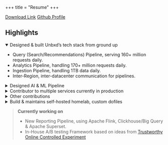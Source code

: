 +++
title = "Resume"
+++

[Download Link](https://www.icloud.com/iclouddrive/07anP1oFpwkGow6eJpVKaSSEA#ujjwal)
[Github Profile](https://github.com/uknth)

## Highlights


<details open>
<summary>Designed & built Unbxd’s tech stack from ground up</summary>

- Query (Search/Recommendations) Pipeline, serving 160+ million requests daily.
- Analytics Pipeline, handling 170+ million requests daily.
- Ingestion Pipeline, handling 1TB data daily.
- Inter-Region, inter-datacenter communication for pipelines.

</details>
<details>
<summary>Designed AI & ML Pipeline</summary>

- Datalake built on top of S3 & Parquet.
- Custom Orchestrator on top of Kubeflow + Kubernetes.

</details>
<details>
<summary>Contributor to multiple services currently in production</summary>

- Custom Edge Servers handling index-co-location, inter-region routing.
- Query analysis engine using custom grammar protocol.
- Low latency service for incoming request classification.
- Standardized libraries used at Unbxd (eg: [https://github.com/unbxd/go-base](https://github.com/unbxd/go-base)).
- Project Starter codebases for Java & Go.
- Inter region event communication using [NATS.io](https://nats.io/)

</details>

<details>
<summary>Other contributions</summary>

- Gitops based CI/CD pipeline for service deployment using [Flux CD](https://fluxcd.io/)
- Adoption of Protobuf as communication standard across the stack (In Progress).
- Serves as chief arbitrator on Architecture Review Board at Unbxd

</details>

<details>
<summary>Build & maintains self-hosted homelab, custom dofiles</summary>

- Homelab using ansible [https://github.com/uknth/homelab](https://github.com/uknth/homelab)
- Dotfiles [https://github.com/uknth/dotfiles](https://github.com/uknth/dotfiles)

</details>

> **Currently working on**
> - New Reporting Pipeline, using Apache Flink, Clickhouse/Big Query & Apache Superset.
> - In-House A/B testing Framework based on ideas from [Trustworthy Online Controlled Experiment](https://www.cambridge.org/core/books/trustworthy-online-controlled-experiments/D97B26382EB0EB2DC2019A7A7B518F59)

&nbsp;&nbsp;


